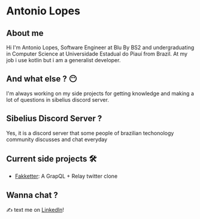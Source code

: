 # Antonio Lopes

## About me

Hi I'm Antonio Lopes, Software Engineer at Blu By BS2 and undergraduating in Computer Science at Universidade Estadual do Piauí from Brazil. At my job i use kotlin but i am a generalist developer. 

## And what else ? 😶

I'm always working on my side projects for getting knowledge and making a lot of questions in sibelius discord server.

## Sibelius Discord Server ?

Yes, it is a discord server that some people of brazilian techonology community discusses and chat everyday


## Current side projects 🛠️

- [Fakketter](https://github.com/antoniolopesg/faketter): A GrapQL + Relay twitter clone

## Wanna chat ?

✍ text me on [LinkedIn](https://www.linkedin.com/in/antoniolopesg/)!
